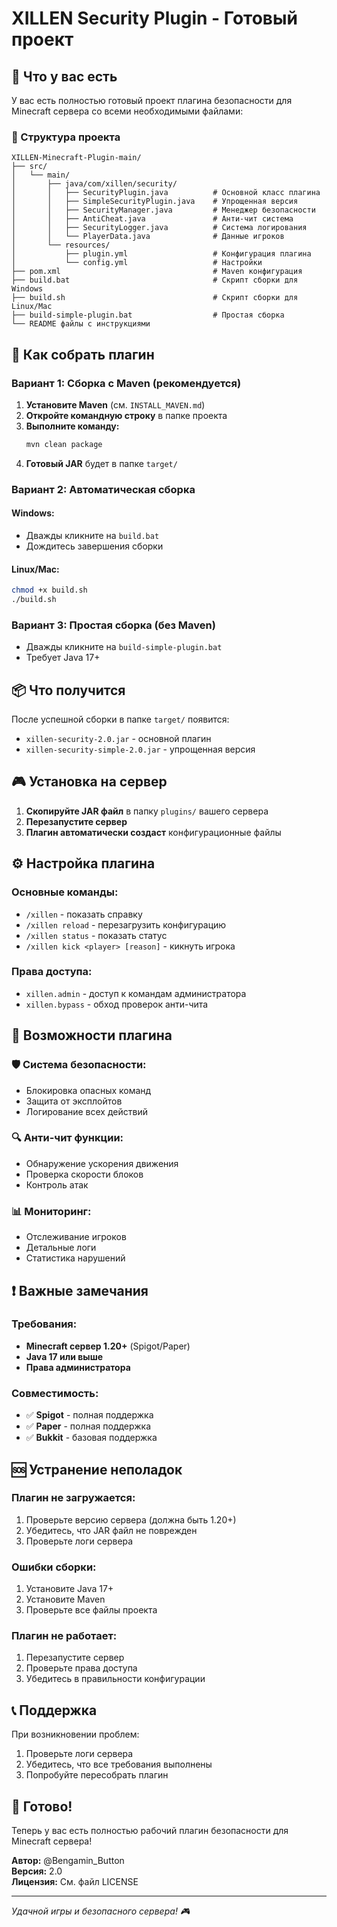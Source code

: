 # XILLEN Security Plugin - Готовый проект

## 🎯 Что у вас есть

У вас есть полностью готовый проект плагина безопасности для Minecraft сервера со всеми необходимыми файлами:

### 📁 Структура проекта
```
XILLEN-Minecraft-Plugin-main/
├── src/
│   └── main/
│       ├── java/com/xillen/security/
│       │   ├── SecurityPlugin.java          # Основной класс плагина
│       │   ├── SimpleSecurityPlugin.java    # Упрощенная версия
│       │   ├── SecurityManager.java         # Менеджер безопасности
│       │   ├── AntiCheat.java               # Анти-чит система
│       │   ├── SecurityLogger.java          # Система логирования
│       │   └── PlayerData.java              # Данные игроков
│       └── resources/
│           ├── plugin.yml                   # Конфигурация плагина
│           └── config.yml                   # Настройки
├── pom.xml                                  # Maven конфигурация
├── build.bat                                # Скрипт сборки для Windows
├── build.sh                                 # Скрипт сборки для Linux/Mac
├── build-simple-plugin.bat                  # Простая сборка
└── README файлы с инструкциями
```

## 🚀 Как собрать плагин

### Вариант 1: Сборка с Maven (рекомендуется)

1. **Установите Maven** (см. `INSTALL_MAVEN.md`)
2. **Откройте командную строку** в папке проекта
3. **Выполните команду:**
   ```bash
   mvn clean package
   ```
4. **Готовый JAR** будет в папке `target/`

### Вариант 2: Автоматическая сборка

#### Windows:
- Дважды кликните на `build.bat`
- Дождитесь завершения сборки

#### Linux/Mac:
```bash
chmod +x build.sh
./build.sh
```

### Вариант 3: Простая сборка (без Maven)
- Дважды кликните на `build-simple-plugin.bat`
- Требует Java 17+

## 📦 Что получится

После успешной сборки в папке `target/` появится:
- `xillen-security-2.0.jar` - основной плагин
- `xillen-security-simple-2.0.jar` - упрощенная версия

## 🎮 Установка на сервер

1. **Скопируйте JAR файл** в папку `plugins/` вашего сервера
2. **Перезапустите сервер**
3. **Плагин автоматически создаст** конфигурационные файлы

## ⚙️ Настройка плагина

### Основные команды:
- `/xillen` - показать справку
- `/xillen reload` - перезагрузить конфигурацию
- `/xillen status` - показать статус
- `/xillen kick <player> [reason]` - кикнуть игрока

### Права доступа:
- `xillen.admin` - доступ к командам администратора
- `xillen.bypass` - обход проверок анти-чита

## 🔧 Возможности плагина

### 🛡️ Система безопасности:
- Блокировка опасных команд
- Защита от эксплойтов
- Логирование всех действий

### 🔍 Анти-чит функции:
- Обнаружение ускорения движения
- Проверка скорости блоков
- Контроль атак

### 📊 Мониторинг:
- Отслеживание игроков
- Детальные логи
- Статистика нарушений

## ❗ Важные замечания

### Требования:
- **Minecraft сервер 1.20+** (Spigot/Paper)
- **Java 17 или выше**
- **Права администратора**

### Совместимость:
- ✅ **Spigot** - полная поддержка
- ✅ **Paper** - полная поддержка
- ✅ **Bukkit** - базовая поддержка

## 🆘 Устранение неполадок

### Плагин не загружается:
1. Проверьте версию сервера (должна быть 1.20+)
2. Убедитесь, что JAR файл не поврежден
3. Проверьте логи сервера

### Ошибки сборки:
1. Установите Java 17+
2. Установите Maven
3. Проверьте все файлы проекта

### Плагин не работает:
1. Перезапустите сервер
2. Проверьте права доступа
3. Убедитесь в правильности конфигурации

## 📞 Поддержка

При возникновении проблем:
1. Проверьте логи сервера
2. Убедитесь, что все требования выполнены
3. Попробуйте пересобрать плагин

## 🎉 Готово!

Теперь у вас есть полностью рабочий плагин безопасности для Minecraft сервера! 

**Автор:** @Bengamin_Button  
**Версия:** 2.0  
**Лицензия:** См. файл LICENSE

---

*Удачной игры и безопасного сервера! 🎮*

